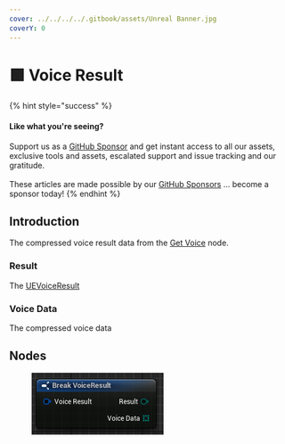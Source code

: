 ```yaml
---
cover: ../../../../.gitbook/assets/Unreal Banner.jpg
coverY: 0
---
```


# 🟩 Voice Result

{% hint style="success" %}
#### Like what you're seeing?

Support us as a [GitHub Sponsor](../../../../become-a-sponsor/) and get instant access to all our assets, exclusive tools and assets, escalated support and issue tracking and our gratitude.\
\
These articles are made possible by our [GitHub Sponsors](../../../../become-a-sponsor/) ... become a sponsor today!
{% endhint %}

## Introduction

The compressed voice result data from the [Get Voice](../functions/get-voice.md) node.

### Result

The [UEVoiceResult](../enumerators/uevoiceresult.md)&#x20;

### Voice Data

The compressed voice data

## Nodes

<figure><img src="../../../../.gitbook/assets/image (9) (1) (1).png" alt=""><figcaption></figcaption></figure>
